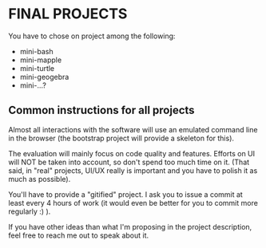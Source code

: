 # FINAL PROJECTS

You have to chose on project among the following:
* mini-bash
* mini-mapple
* mini-turtle
* mini-geogebra
* mini-...?


## Common instructions for all projects


Almost all interactions with the software will use an emulated command line in the browser
(the bootstrap project will provide a skeleton for this).

The evaluation will mainly focus on code quality and features.
Efforts on UI will NOT be taken into account, so don't spend too much time on it.
(That said, in "real" projects, UI/UX really is important and you have to polish it
as much as possible).

You'll have to provide a "gitified" project. I ask you to issue a commit
at least every 4 hours of work (it would even be better for you to commit
more regularly :) ).


If you have other ideas than what I'm proposing in the project description,
feel free to reach me out to speak about it.
